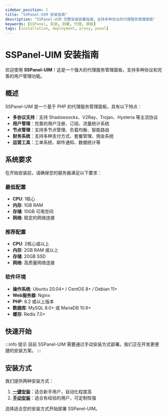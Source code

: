 ```yaml
---
sidebar_position: 1
title: "SSPanel-UIM 安装指南"
description: "SSPanel-UIM 完整安装部署指南，支持多种协议的代理服务管理面板"
keywords: [SSPanel, 安装, 部署, 代理, 面板]
tags: [installation, deployment, proxy, panel]
---
```


# SSPanel-UIM 安装指南

欢迎使用 **SSPanel-UIM**！这是一个强大的代理服务管理面板，支持多种协议和完善的用户管理功能。

## 概述

SSPanel-UIM 是一个基于 PHP 的代理服务管理面板，具有以下特点：

- **多协议支持**：支持 Shadowsocks、V2Ray、Trojan、Hysteria 等主流协议
- **用户管理**：完善的用户注册、订阅、流量统计系统
- **节点管理**：支持多节点管理、负载均衡、智能路由
- **财务系统**：支持多种支付方式、套餐管理、佣金系统
- **运营工具**：工单系统、邮件通知、数据统计等

## 系统要求

在开始安装前，请确保您的服务器满足以下要求：

### 最低配置
- **CPU**: 1核心
- **内存**: 1GB RAM
- **存储**: 10GB 可用空间
- **网络**: 稳定的网络连接

### 推荐配置
- **CPU**: 2核心或以上
- **内存**: 2GB RAM 或以上
- **存储**: 20GB SSD
- **网络**: 高质量网络连接

### 软件环境
- **操作系统**: Ubuntu 20.04+ / CentOS 8+ / Debian 11+
- **Web服务器**: Nginx
- **PHP**: 8.2 或以上版本
- **数据库**: MySQL 8.0+ 或 MariaDB 10.6+
- **缓存**: Redis 7.0+

## 快速开始

:::info 提示
目前 SSPanel-UIM 需要通过手动安装方式部署。我们正在开发更便捷的安装方案。
:::

## 安装方式

我们提供两种安装方式：

1. **[一键安装](./installation/quick-install)**：适合新手用户，自动化程度高
2. **[手动安装](./installation/manual-install)**：适合有经验的用户，可定制性强

选择适合您的安装方式开始部署 SSPanel-UIM。
